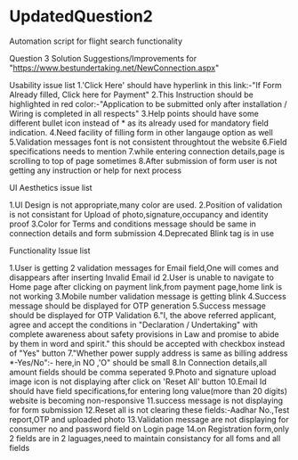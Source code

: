 # UpdatedQuestion2
Automation script for flight search functionality

Question 3 Solution Suggestions/Improvements for "https://www.bestundertaking.net/NewConnection.aspx"

Usability issue list 
1.'Click Here' should have hyperlink in this link:-"If Form Already filled, Click here for Payment"
2.This Instruction should be highlighted in red color:-"Application to be submitted only after installation / Wiring is completed in all respects"
3.Help points should have some different bullet icon instead of * as its already used for mandatory field indication.
4.Need facility of filling form in other langauge option as well
5.Validation messages font is not consistent throughtout the website
6.Field specifications needs to mention
7.while entering connection details,page is scrolling to top of page sometimes 
8.After submission of form user is not getting any instruction or help for next process

UI Aesthetics issue list

1.UI Design is not appropriate,many color are used.
2.Position of validation is not consistant for Upload of photo,signature,occupancy and identity proof 
3.Color for Terms and conditions message should be same in connection details and form submission 
4.Deprecated Blink tag is in use

Functionality lssue list

1.User is getting 2 validation messages for Email field,One will comes and disappears after inserting Invalid Email id 
2.User is unable to navigate to Home page after clicking on payment link,from payment page,home link is not working 
3.Mobile number validation message is getting blink 
4.Success message should be displayed for OTP generation 
5.Success message should be displayed for OTP Validation 
6."I, the above referred applicant, agree and accept the conditions in "Declaration / Undertaking" with complete awareness about safety provisions in Law and promise to abide by them in word and spirit." this should be accepted with checkbox instead of "Yes" button 
7."Whether power supply address is same as billing address *-Yes/No":- here,in NO ,'O" should be small 
8.In Connection details,all amount fields should be comma seperated 
9.Photo and signature upload image icon is not displaying after click on 'Reset All' button 
10.Email Id should have field specifications,for entering long value(more than 20 digits) website is becoming non-responsive 
11.success message is not displaying for form submission 
12.Reset all is not clearing these fields:-Aadhar No.,Test report,OTP and uploaded photo 
13.Validation message are not displaying for consumer no and password field on Login page 
14.on Registration form,only 2 fields are in 2 laguages,need to maintain consistancy for all foms and all fields


